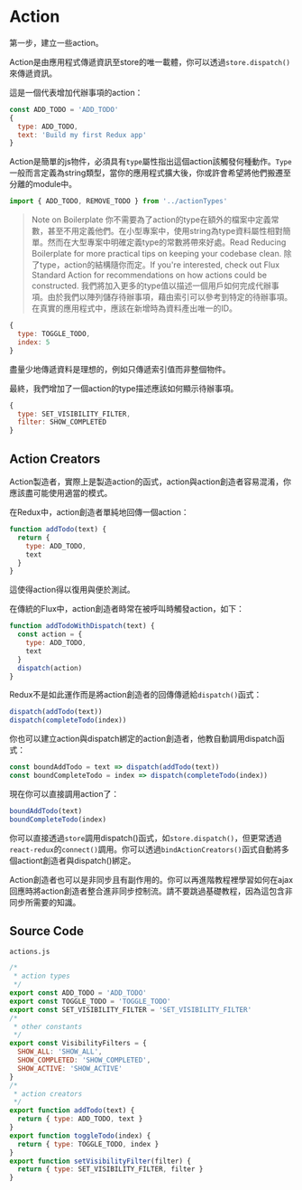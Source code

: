 # Action
第一步，建立一些action。

Action是由應用程式傳遞資訊至store的唯一載體，你可以透過`store.dispatch()`來傳遞資訊。

這是一個代表增加代辦事項的action：

```js
const ADD_TODO = 'ADD_TODO'
{
  type: ADD_TODO,
  text: 'Build my first Redux app'
}
```

Action是簡單的js物件，必須具有`type`屬性指出這個action該觸發何種動作。`Type`一般而言定義為string類型，當你的應用程式擴大後，你或許會希望將他們搬遷至分離的module中。

```js
import { ADD_TODO, REMOVE_TODO } from '../actionTypes'
```
> Note on Boilerplate
你不需要為了action的type在額外的檔案中定義常數，甚至不用定義他們。在小型專案中，使用string為type資料屬性相對簡單。然而在大型專案中明確定義type的常數將帶來好處。Read Reducing Boilerplate for more practical tips on keeping your codebase clean.
除了type，action的結構隨你而定。If you're interested, check out Flux Standard Action for recommendations on how actions could be constructed.
我們將加入更多的type值以描述一個用戶如何完成代辦事項。由於我們以陣列儲存待辦事項，藉由索引可以參考到特定的待辦事項。在真實的應用程式中，應該在新增時為資料產出唯一的ID。

```js
{
  type: TOGGLE_TODO,
  index: 5
}
```

盡量少地傳遞資料是理想的，例如只傳遞索引值而非整個物件。

最終，我們增加了一個action的type描述應該如何顯示待辦事項。

```js
{
  type: SET_VISIBILITY_FILTER,
  filter: SHOW_COMPLETED
}
```

## Action Creators

Action製造者，實際上是製造action的函式，action與action創造者容易混淆，你應該盡可能使用適當的模式。

在Redux中，action創造者單純地回傳一個action：

```js
function addTodo(text) {
  return {
    type: ADD_TODO,
    text
  }
}
```
這使得action得以復用與便於測試。

在傳統的Flux中，action創造者時常在被呼叫時觸發action，如下：

```js
function addTodoWithDispatch(text) {
  const action = {
    type: ADD_TODO,
    text
  }
  dispatch(action)
}
```

Redux不是如此運作而是將action創造者的回傳傳遞給`dispatch()`函式：

```js
dispatch(addTodo(text))
dispatch(completeTodo(index))
```

你也可以建立action與dispatch綁定的action創造者，他教自動調用dispatch函式：

```js
const boundAddTodo = text => dispatch(addTodo(text))
const boundCompleteTodo = index => dispatch(completeTodo(index))
```

現在你可以直接調用action了：

```js
boundAddTodo(text)
boundCompleteTodo(index)
```

你可以直接透過`store`調用dispatch()函式，如`store.dispatch()`，但更常透過`react-redux`的`connect()`調用。你可以透過`bindActionCreators()`函式自動將多個actiont創造者與dispatch()綁定。

Action創造者也可以是非同步且有副作用的。你可以再進階教程裡學習如何在ajax回應時將action創造者整合進非同步控制流。請不要跳過基礎教程，因為這包含非同步所需要的知識。

## Source Code
`actions.js`
```js
/*
 * action types
 */
export const ADD_TODO = 'ADD_TODO'
export const TOGGLE_TODO = 'TOGGLE_TODO'
export const SET_VISIBILITY_FILTER = 'SET_VISIBILITY_FILTER'
/*
 * other constants
 */
export const VisibilityFilters = {
  SHOW_ALL: 'SHOW_ALL',
  SHOW_COMPLETED: 'SHOW_COMPLETED',
  SHOW_ACTIVE: 'SHOW_ACTIVE'
}
/*
 * action creators
 */
export function addTodo(text) {
  return { type: ADD_TODO, text }
}
export function toggleTodo(index) {
  return { type: TOGGLE_TODO, index }
}
export function setVisibilityFilter(filter) {
  return { type: SET_VISIBILITY_FILTER, filter }
}
```